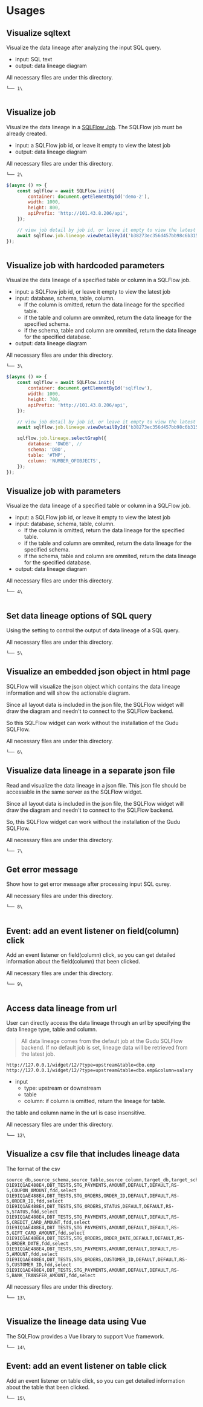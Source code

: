 # Usages

## Visualize sqltext

Visualize the data lineage after analyzing the input SQL query.

* input: SQL text
* output: data lineage diagram

All necessary files are under this directory.

```
└── 1\
```

<figure><img src="../.gitbook/assets/1_20221122211203.png" alt=""><figcaption></figcaption></figure>

## **Visualize job**

Visualize the data lineage in a [SQLFlow Job](https://docs.gudusoft.com/introduction/getting-started/different-modes-in-gudu-sqlflow). The SQLFlow job must be already created.

* input: a SQLFlow job id, or leave it empty to view the latest job
* output: data lineage diagram

All necessary files are under this directory.

```
└── 2\
```

```javascript
$(async () => {
    const sqlflow = await SQLFlow.init({
        container: document.getElementById('demo-2'),
        width: 1000,
        height: 800,
        apiPrefix: 'http://101.43.8.206/api',
    });

    // view job detail by job id, or leave it empty to view the latest job
    await sqlflow.job.lineage.viewDetailById('b38273ec356d457bb98c6b3159c53be3');
});
```

<figure><img src="../.gitbook/assets/2_20221122211613.png" alt=""><figcaption></figcaption></figure>

## **Visualize job with hardcoded parameters**

Visualize the data lineage of a specified table or column in a SQLFlow job.

* input: a SQLFlow job id, or leave it empty to view the latest job
* input: database, schema, table, column.
  * If the column is omitted, return the data lineage for the specified table.
  * if the table and column are ommited, return the data lineage for the specified schema.
  * if the schema, table and column are ommited, return the data lineage for the specified database.
* output: data lineage diagram

All necessary files are under this directory.

```
└── 3\
```

```javascript
$(async () => {
    const sqlflow = await SQLFlow.init({
        container: document.getElementById('sqlflow'),
        width: 1000,
        height: 700,
        apiPrefix: 'http://101.43.8.206/api',
    });

    // view job detail by job id, or leave it empty to view the latest job
    await sqlflow.job.lineage.viewDetailById('b38273ec356d457bb98c6b3159c53be3');

    sqlflow.job.lineage.selectGraph({
        database: 'DWDB', //
        schema: 'DBO',
        table: '#TMP',
        column: 'NUMBER_OFOBJECTS',
    });
});
```

## **Visualize job with parameters**

Visualize the data lineage of a specified table or column in a SQLFlow job.

* input: a SQLFlow job id, or leave it empty to view the latest job
* input: database, schema, table, column.
  * If the column is omitted, return the data lineage for the specified table.
  * if the table and column are ommited, return the data lineage for the specified schema.
  * if the schema, table and column are ommited, return the data lineage for the specified database.
* output: data lineage diagram

All necessary files are under this directory.

```
└── 4\
```

<figure><img src="../.gitbook/assets/3_20221122211546.png" alt=""><figcaption></figcaption></figure>

## **Set data lineage options of SQL query**

Using the setting to control the output of data lineage of a SQL query.

All necessary files are under this directory.

```
└── 5\
```

## **Visualize an embedded json object in html page**

SQLFlow will visualize the json object which contains the data lineage information and will show the actionable diagram.

Since all layout data is included in the json file, the SQLFlow widget will draw the diagram and needn't to connect to the SQLFlow backend.

So this SQLFlow widget can work without the installation of the Gudu SQLFlow.

All necessary files are under this directory.

```
└── 6\
```

## **Visualize data lineage in a separate json file**

Read and visualize the data lineage in a json file. This json file should be accessable in the same server as the SQLFlow widget.

Since all layout data is included in the json file, the SQLFlow widget will draw the diagram and needn't to connect to the SQLFlow backend.

So, this SQLFlow widget can work without the installation of the Gudu SQLFlow.

All necessary files are under this directory.

```
└── 7\
```

## **Get error message**

Show how to get error message after processing input SQL qurey.

All necessary files are under this directory.

```
└── 8\
```

<figure><img src="../.gitbook/assets/8_20221122211806.png" alt=""><figcaption></figcaption></figure>

## **Event: add an event listener on field(column) click**

Add an event listener on field(column) click, so you can get detailed information about the field(column) that been clicked.

All necessary files are under this directory.

```
└── 9\
```

<figure><img src="../.gitbook/assets/9_20221122211912.png" alt=""><figcaption></figcaption></figure>

## **Access data lineage from url**

User can directly access the data lineage through an url by specifying the data lineage type, table and column.

> All data lineage comes from the default job at the Gudu SQLFlow backend. If no default job is set, lineage data will be retrieved from the latest job.

```
http://127.0.0.1/widget/12/?type=upstream&table=dbo.emp
http://127.0.0.1/widget/12/?type=upstream&table=dbo.emp&column=salary
```

* input
  * type: upstream or downstream
  * table
  * column: if column is omitted, return the lineage for table.

the table and column name in the url is case insensitive.

All necessary files are under this directory.

```
└── 12\
```

## **Visualize a csv file that includes lineage data**

The format of the csv

```csv
source_db,source_schema,source_table,source_column,target_db,target_schema,target_table,target_column,relation_type,effect_type
D1E9IQ1AE488E4,DBT_TESTS,STG_PAYMENTS,AMOUNT,DEFAULT,DEFAULT,RS-5,COUPON_AMOUNT,fdd,select
D1E9IQ1AE488E4,DBT_TESTS,STG_ORDERS,ORDER_ID,DEFAULT,DEFAULT,RS-5,ORDER_ID,fdd,select
D1E9IQ1AE488E4,DBT_TESTS,STG_ORDERS,STATUS,DEFAULT,DEFAULT,RS-5,STATUS,fdd,select
D1E9IQ1AE488E4,DBT_TESTS,STG_PAYMENTS,AMOUNT,DEFAULT,DEFAULT,RS-5,CREDIT_CARD_AMOUNT,fdd,select
D1E9IQ1AE488E4,DBT_TESTS,STG_PAYMENTS,AMOUNT,DEFAULT,DEFAULT,RS-5,GIFT_CARD_AMOUNT,fdd,select
D1E9IQ1AE488E4,DBT_TESTS,STG_ORDERS,ORDER_DATE,DEFAULT,DEFAULT,RS-5,ORDER_DATE,fdd,select
D1E9IQ1AE488E4,DBT_TESTS,STG_PAYMENTS,AMOUNT,DEFAULT,DEFAULT,RS-5,AMOUNT,fdd,select
D1E9IQ1AE488E4,DBT_TESTS,STG_ORDERS,CUSTOMER_ID,DEFAULT,DEFAULT,RS-5,CUSTOMER_ID,fdd,select
D1E9IQ1AE488E4,DBT_TESTS,STG_PAYMENTS,AMOUNT,DEFAULT,DEFAULT,RS-5,BANK_TRANSFER_AMOUNT,fdd,select
```

All necessary files are under this directory.

```
└── 13\
```

<figure><img src="../.gitbook/assets/13_20221122212229.png" alt=""><figcaption></figcaption></figure>

## **Visualize the lineage data using Vue**

The SQLFlow provides a Vue library to support Vue framework.

```
└── 14\
```

## **Event: add an event listener on table click**

Add an event listener on table click, so you can get detailed information about the table that been clicked.

```
└── 15\
```

<figure><img src="../.gitbook/assets/15_20221122212036 (1).png" alt=""><figcaption></figcaption></figure>

